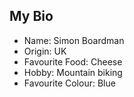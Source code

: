 ## My Bio 
- Name: Simon Boardman
- Origin: UK
- Favourite Food: Cheese
- Hobby: Mountain biking
- Favourite Colour: Blue
